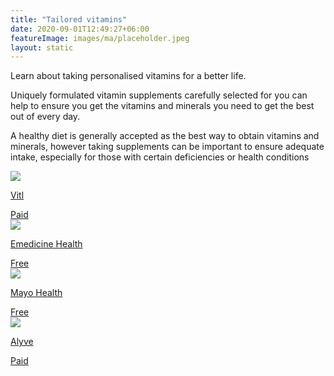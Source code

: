 ```yaml
---
title: "Tailored vitamins"
date: 2020-09-01T12:49:27+06:00
featureImage: images/ma/placeholder.jpeg
layout: static
---
```


Learn about taking personalised vitamins for a better life.

Uniquely formulated vitamin supplements carefully selected for you can help to ensure you get the vitamins and minerals you need to get the best out of every day.

A healthy diet is generally accepted as the best way to obtain vitamins and minerals, however taking supplements can be important to ensure adequate intake, especially for those with certain deficiencies or health conditions

<a class="ma-link" href="https://www.awin1.com/cread.php?awinmid=6724&awinaffid=1198638&ued=https%3A%2F%2Fvitl.com%2F"><div class="ma-card ma-card-Health"><div class="ma-icon"><img src ="/images/icon-pound.png"/></div><div class="ma-name"><p>Vitl</p></div><div class="ma-paid-text"><span>Paid</span></div></div></a><a class="ma-link" href="https://www.emedicinehealth.com/vitamin_and_mineral_supplements/article_em.htm"><div class="ma-card ma-card-Health"><div class="ma-icon"><img src ="/images/icon-check.png"/></div><div class="ma-name"><p>Emedicine Health</p></div><div class="ma-paid-text"><span>Free</span></div></div></a><a class="ma-link" href="https://www.mayoclinichealthsystem.org/hometown-health/speaking-of-health/why-take-vitamin-and-mineral-supplements"><div class="ma-card ma-card-Health"><div class="ma-icon"><img src ="/images/icon-check.png"/></div><div class="ma-name"><p>Mayo Health</p></div><div class="ma-paid-text"><span>Free</span></div></div></a><a class="ma-link" href="https://www.awin1.com/cread.php?awinmid=28225&awinaffid=1198638&ued=https%3A%2F%2Fwww.alyvewellness.com%2F"><div class="ma-card ma-card-Health"><div class="ma-icon"><img src ="/images/icon-pound.png"/></div><div class="ma-name"><p>Alyve</p></div><div class="ma-paid-text"><span>Paid</span></div></div></a>  

<br/><br/>






